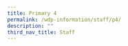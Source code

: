 ```yaml
---
title: Primary 4
permalink: /wdp-information/staff/p4/
description: ""
third_nav_title: Staff
---
```

